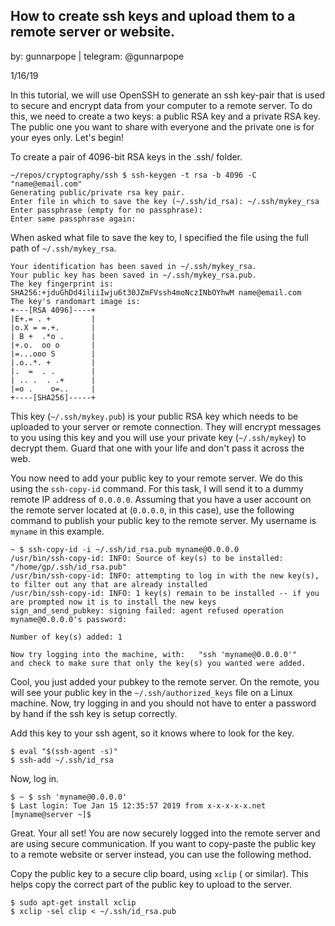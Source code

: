
## How to create ssh keys and upload them to a remote server or website.


by: gunnarpope | telegram: @gunnarpope

1/16/19

In this tutorial, we will use OpenSSH to generate an ssh key-pair that is used to secure and encrypt data from your computer to a remote server. To do this, we need to create a two keys: a public RSA key and a private RSA key. The public one you want to share with everyone and the private one is for your eyes only. Let's begin!

To create a pair of 4096-bit RSA keys in the .ssh/ folder.

    ~/repos/cryptography/ssh $ ssh-keygen -t rsa -b 4096 -C "name@email.com"
    Generating public/private rsa key pair.
    Enter file in which to save the key (~/.ssh/id_rsa): ~/.ssh/mykey_rsa
    Enter passphrase (empty for no passphrase):
    Enter same passphrase again:

When asked what file to save the key to, I specified the file using the full path of `~/.ssh/mykey_rsa`.

    Your identification has been saved in ~/.ssh/mykey_rsa.
    Your public key has been saved in ~/.ssh/mykey_rsa.pub.
    The key fingerprint is:
    SHA256:+jduGhDd4iliiIwju6t30JZmFVssh4moNczINbOYhwM name@email.com
    The key's randomart image is:
    +---[RSA 4096]----+
    |E+.= . +         |
    |o.X = =.+.       |
    | B +  .*o .      |
    |+.o.  oo o       |
    |=...ooo S        |
    |.o..*. +         |
    |.  =  . .        |
    | .. .  . .+      |
    |=o .    o=..     |
    +----[SHA256]-----+



This key (`~/.ssh/mykey.pub`) is your public RSA key which needs to be uploaded to your server or remote connection. They will encrypt messages to you using this key and you will use your private key (`~/.ssh/mykey`) to decrypt them. Guard that one with your life and don't pass it across the web.

You now need to add your public key to your remote server. We do this using the `ssh-copy-id` command. For this task, I will send it to a dummy remote IP address of `0.0.0.0`. Assuming that you have a user account on the remote server located at (`0.0.0.0`, in this case), use the following command to publish your public key to the remote server. My username is `myname` in this example.


    ~ $ ssh-copy-id -i ~/.ssh/id_rsa.pub myname@0.0.0.0
    /usr/bin/ssh-copy-id: INFO: Source of key(s) to be installed: "/home/gp/.ssh/id_rsa.pub"
    /usr/bin/ssh-copy-id: INFO: attempting to log in with the new key(s), to filter out any that are already installed
    /usr/bin/ssh-copy-id: INFO: 1 key(s) remain to be installed -- if you are prompted now it is to install the new keys
    sign_and_send_pubkey: signing failed: agent refused operation
    myname@0.0.0.0's password:

    Number of key(s) added: 1

    Now try logging into the machine, with:   "ssh 'myname@0.0.0.0'"
    and check to make sure that only the key(s) you wanted were added.


Cool, you just added your pubkey to the remote server. On the remote, you will see your public key in the `~/.ssh/authorized_keys` file on a Linux machine. Now, try logging in and you should not have to enter a password by hand if the ssh key is setup correctly.

Add this key to your ssh agent, so it knows where to look for the key.     

    $ eval "$(ssh-agent -s)"
    $ ssh-add ~/.ssh/id_rsa

 Now, log in.

    $ ~ $ ssh 'myname@0.0.0.0'
    $ Last login: Tue Jan 15 12:35:57 2019 from x-x-x-x-x.net
    [myname@server ~]$

Great. Your all set! You are now securely logged into the remote server and are using secure communication. If you want to copy-paste the public key to a remote website or server instead, you can use the following method.

Copy the public key to a secure clip board, using `xclip` ( or similar). This helps copy the correct part of the public key to upload to the server.

    $ sudo apt-get install xclip
    $ xclip -sel clip < ~/.ssh/id_rsa.pub
